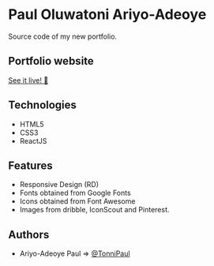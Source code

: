 
# Paul Oluwatoni Ariyo-Adeoye 
Source code of my new portfolio.

## Portfolio website

[See it live! :rocket:](https://tonnipaul.live/) 

## Technologies
* HTML5
* CSS3
* ReactJS

## Features
* Responsive Design (RD)
* Fonts obtained from Google Fonts
* Icons obtained from Font Awesome 
* Images from dribble, IconScout and Pinterest.

## Authors

- Ariyo-Adeoye Paul => [@TonniPaul](https://www.github.com/tonnipaul)



